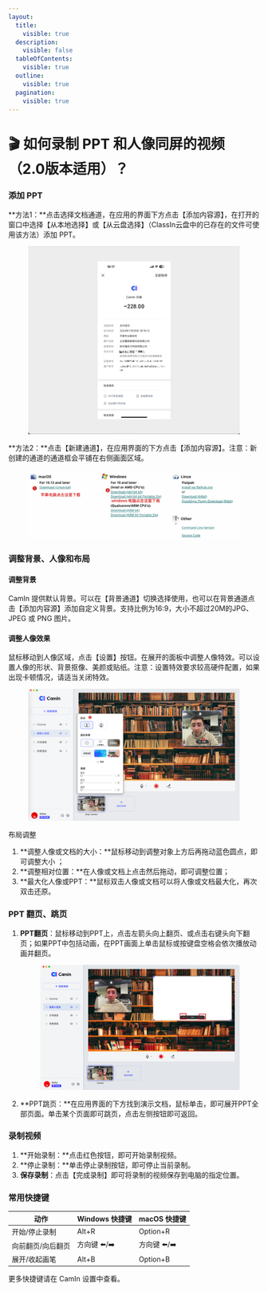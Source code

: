 ```yaml
---
layout:
  title:
    visible: true
  description:
    visible: false
  tableOfContents:
    visible: true
  outline:
    visible: true
  pagination:
    visible: true
---
```


# 🎬 如何录制 PPT 和人像同屏的视频（2.0版本适用）？

### 添加 PPT

**方法1：**点击选择文档通道，在应用的界面下方点击【添加内容源】，在打开的窗口中选择【从本地选择】或【从云盘选择】（ClassIn云盘中的已存在的文件可使用该方法）添加 PPT。

<figure><img src="../../.gitbook/assets/image (8).png" alt=""><figcaption></figcaption></figure>

&#x20;**方法2：**点击【新建通道】，在应用界面的下方点击【添加内容源】。注意：新创建的通道的通道框会平铺在右侧画面区域。

<figure><img src="../../.gitbook/assets/image (7).png" alt=""><figcaption></figcaption></figure>

### 调整背景、人像和布局

#### 调整背景

CamIn 提供默认背景。可以在【背景通道】切换选择使用，也可以在背景通道点击【添加内容源】添加自定义背景。支持比例为16:9，大小不超过20M的JPG、JPEG 或 PNG 图片。&#x20;

#### 调整人像效果

鼠标移动到人像区域，点击【设置】按钮。在展开的面板中调整人像特效。可以设置人像的形状、背景抠像、美颜或贴纸。注意：设置特效要求较高硬件配置，如果出现卡顿情况，请适当关闭特效。&#x20;

<figure><img src="../../.gitbook/assets/image (12).png" alt=""><figcaption></figcaption></figure>

布局调整

1. **调整人像或文档的大小：**鼠标移动到调整对象上方后再拖动蓝色圆点，即可调整大小 ；
2. **调整相对位置：**在人像或文档上点击然后拖动，即可调整位置；
3. **最大化人像或PPT：**鼠标双击人像或文档可以将人像或文档最大化，再次双击还原。

### PPT 翻页、跳页

1.  **PPT翻页**：鼠标移动到PPT上，点击左箭头向上翻页、或点击右键头向下翻页；如果PPT中包括动画，在PPT画面上单击鼠标或按键盘空格会依次播放动画并翻页。

    <figure><img src="../../.gitbook/assets/image (5) (1) (1).png" alt=""><figcaption></figcaption></figure>
2. **PPT跳页：**在应用界面的下方找到演示文档，鼠标单击，即可展开PPT全部页面。单击某个页面即可跳页，点击左侧按钮即可返回。

### 录制视频

1. **开始录制：**点击红色按钮，即可开始录制视频。
2. **停止录制：**单击停止录制按钮，即可停止当前录制。&#x20;
3. **保存录制**：点击【完成录制】即可将录制的视频保存到电脑的指定位置。

### 常用快捷键

| 动作        | Windows 快捷键 | macOS 快捷键 |
| --------- | ----------- | --------- |
| 开始/停止录制   | Alt+R       | Option+R  |
| 向前翻页/向后翻页 | 方向键 ⬅️/➡️   | 方向键 ⬅️/➡️ |
| 展开/收起画笔   | Alt+B       | Option+B  |

更多快捷键请在 CamIn 设置中查看。
